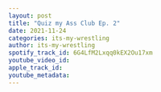 ```yaml
---
layout: post
title: "Quiz my Ass Club Ep. 2"
date: 2021-11-24
categories: its-my-wrestling
author: its-my-wrestling
spotify_track_id: 6G4LfM2Lxqq0kEX2Ou17xm
youtube_video_id: 
apple_track_id: 
youtube_metadata: 
---
```

